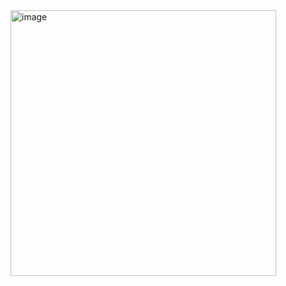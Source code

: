 <img width="425" alt="image" src="https://user-images.githubusercontent.com/117038006/215169465-5e8750f4-40f4-4e02-b8bd-acc6eeed4d2e.png">
